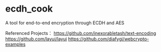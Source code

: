 # ecdh_cook
A tool for end-to-end encryption through ECDH and AES

Referenced Projects：
https://github.com/inexorabletash/text-encoding
https://github.com/layui/layui
https://github.com/diafygi/webcrypto-examples
